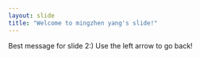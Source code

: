 ```yaml
---
layout: slide
title: "Welcome to mingzhen yang's slide!"
---
```

Best message for slide 2:)
Use the left arrow to go back!
